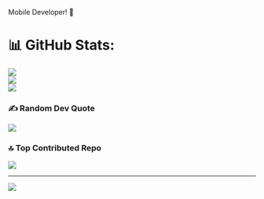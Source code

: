 Mobile Developer! 🤳



# 📊 GitHub Stats:
![](https://github-readme-stats.vercel.app/api?username=rinnemunch&theme=tokyonight&hide_border=false&include_all_commits=true&count_private=true)<br/>
![](https://github-readme-streak-stats.herokuapp.com/?user=rinnemunch&theme=tokyonight&hide_border=false)<br/>
![](https://github-readme-stats.vercel.app/api/top-langs/?username=rinnemunch&theme=tokyonight&hide_border=false&include_all_commits=true&count_private=true&layout=compact)

### ✍️ Random Dev Quote
![](https://quotes-github-readme.vercel.app/api?type=vetical&theme=merko)

### 🔝 Top Contributed Repo
![](https://github-contributor-stats.vercel.app/api?username=rinnemunch&limit=5&theme=dark&combine_all_yearly_contributions=true)

---
[![](https://visitcount.itsvg.in/api?id=rinnemunch&icon=6&color=5)](https://visitcount.itsvg.in)

<!-- Proudly created with GPRM ( https://gprm.itsvg.in ) -->
<!---
rinnemunch/rinnemunch is a ✨ special ✨ repository because its `README.md` (this file) appears on your GitHub profile.
You can click the Preview link to take a look at your changes.
--->
